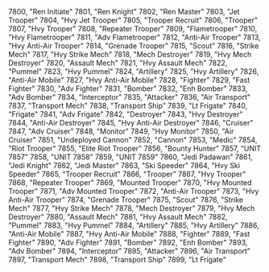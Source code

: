 ﻿7800, "Ren Initiate"
7801, "Ren Knight"
7802, "Ren Master"
7803, "Jet Trooper"
7804, "Hvy Jet Trooper"
7805, "Trooper Recruit"
7806, "Trooper"
7807, "Hvy Trooper"
7808, "Repeater Trooper"
7809, "Flametrooper"
7810, "Hvy Flametrooper"
7811, "Adv Flametrooper"
7812, "Anti-Air Trooper"
7813, "Hvy Anti-Air Trooper"
7814, "Grenade Trooper"
7815, "Scout"
7816, "Strike Mech"
7817, "Hvy Strike Mech"
7818, "Mech Destroyer"
7819, "Hvy Mech Destroyer"
7820, "Assault Mech"
7821, "Hvy Assault Mech"
7822, "Pummel"
7823, "Hvy Pummel"
7824, "Artillery"
7825, "Hvy Artillery"
7826, "Anti-Air Mobile"
7827, "Hvy Anti-Air Mobile"
7828, "Fighter"
7829, "Fast Fighter"
7830, "Adv Fighter"
7831, "Bomber"
7832, "Enh Bomber"
7833, "Adv Bomber"
7834, "Interceptor"
7835, "Attacker"
7836, "Air Transport"
7837, "Transport Mech"
7838, "Transport Ship"
7839, "Lt Frigate"
7840, "Frigate"
7841, "Adv Frigate"
7842, "Destroyer"
7843, "Hvy Destroyer"
7844, "Anti-Air Destroyer"
7845, "Hvy Anti-Air Destroyer"
7846, "Cruiser"
7847, "Adv Cruiser"
7848, "Monitor"
7849, "Hvy Monitor"
7850, "Air Cruiser"
7851, "Undeployed Cannon"
7852, "Cannon"
7853, "Medic"
7854, "Riot Trooper"
7855, "Elite Riot Trooper"
7856, "Bounty Hunter"
7857, "UNIT 7857"
7858, "UNIT 7858"
7859, "UNIT 7859"
7860, "Jedi Padawan"
7861, "Jedi Knight"
7862, "Jedi Master"
7863, "Ski Speeder"
7864, "Hvy Ski Speeder"
7865, "Trooper Recruit"
7866, "Trooper"
7867, "Hvy Trooper"
7868, "Repeater Trooper"
7869, "Mounted Trooper"
7870, "Hvy Mounted Trooper"
7871, "Adv Mounted Trooper"
7872, "Anti-Air Trooper"
7873, "Hvy Anti-Air Trooper"
7874, "Grenade Trooper"
7875, "Scout"
7876, "Strike Mech"
7877, "Hvy Strike Mech"
7878, "Mech Destroyer"
7879, "Hvy Mech Destroyer"
7880, "Assault Mech"
7881, "Hvy Assault Mech"
7882, "Pummel"
7883, "Hvy Pummel"
7884, "Artillery"
7885, "Hvy Artillery"
7886, "Anti-Air Mobile"
7887, "Hvy Anti-Air Mobile"
7888, "Fighter"
7889, "Fast Fighter"
7890, "Adv Fighter"
7891, "Bomber"
7892, "Enh Bomber"
7893, "Adv Bomber"
7894, "Interceptor"
7895, "Attacker"
7896, "Air Transport"
7897, "Transport Mech"
7898, "Transport Ship"
7899, "Lt Frigate"
